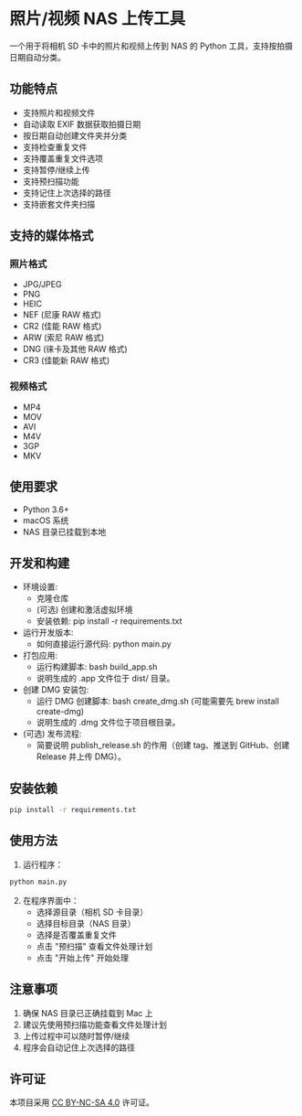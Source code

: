 # 照片/视频 NAS 上传工具

一个用于将相机 SD 卡中的照片和视频上传到 NAS 的 Python 工具，支持按拍摄日期自动分类。

## 功能特点

- 支持照片和视频文件
- 自动读取 EXIF 数据获取拍摄日期
- 按日期自动创建文件夹并分类
- 支持检查重复文件
- 支持覆盖重复文件选项
- 支持暂停/继续上传
- 支持预扫描功能
- 支持记住上次选择的路径
- 支持嵌套文件夹扫描

## 支持的媒体格式

### 照片格式

- JPG/JPEG
- PNG
- HEIC
- NEF (尼康 RAW 格式)
- CR2 (佳能 RAW 格式)
- ARW (索尼 RAW 格式)
- DNG (徕卡及其他 RAW 格式)
- CR3 (佳能新 RAW 格式)

### 视频格式

- MP4
- MOV
- AVI
- M4V
- 3GP
- MKV

## 使用要求

- Python 3.6+
- macOS 系统
- NAS 目录已挂载到本地

## 开发和构建

- 环境设置:
  - 克隆仓库
  - (可选) 创建和激活虚拟环境
  - 安装依赖: pip install -r requirements.txt
- 运行开发版本:
  - 如何直接运行源代码: python main.py
- 打包应用:
  - 运行构建脚本: bash build_app.sh
  - 说明生成的 .app 文件位于 dist/ 目录。
- 创建 DMG 安装包:
  - 运行 DMG 创建脚本: bash create_dmg.sh (可能需要先 brew install create-dmg)
  - 说明生成的 .dmg 文件位于项目根目录。
- (可选) 发布流程:
  - 简要说明 publish_release.sh 的作用（创建 tag、推送到 GitHub、创建 Release 并上传 DMG）。

## 安装依赖

```bash
pip install -r requirements.txt
```

## 使用方法

1. 运行程序：

```bash
python main.py
```

2. 在程序界面中：
   - 选择源目录（相机 SD 卡目录）
   - 选择目标目录（NAS 目录）
   - 选择是否覆盖重复文件
   - 点击 "预扫描" 查看文件处理计划
   - 点击 "开始上传" 开始处理

## 注意事项

1. 确保 NAS 目录已正确挂载到 Mac 上
2. 建议先使用预扫描功能查看文件处理计划
3. 上传过程中可以随时暂停/继续
4. 程序会自动记住上次选择的路径

## 许可证

本项目采用 [CC BY-NC-SA 4.0](LICENSE) 许可证。
